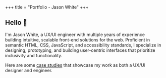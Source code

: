 +++
title = "Portfolio - Jason White"
+++

## Hello 👋

I'm Jason White, a UX/UI engineer with multiple years of experience building intuitive, scalable front-end solutions for the web. Proficient in semantic HTML, CSS, JavaScript, and accessibility standards, I specialize in designing, prototyping, and building user-centric interfaces that prioritize inclusivity and functionality.

Here are some [case studies](/case-studies/) that showcase my work as both a UX/UI designer and engineer.
